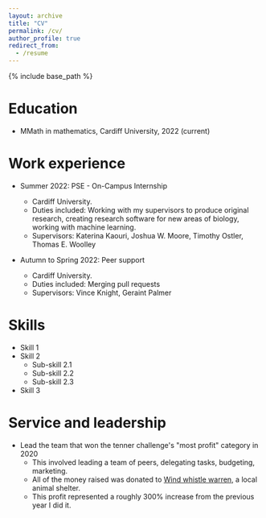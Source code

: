 ```yaml
---
layout: archive
title: "CV"
permalink: /cv/
author_profile: true
redirect_from:
  - /resume
---
```


{% include base_path %}

Education
======
* MMath in mathematics, Cardiff University, 2022 (current)

Work experience
======
* Summer 2022: PSE - On-Campus Internship
  * Cardiff University.
  * Duties included: Working with my supervisors to produce original research, creating research software for new areas of biology, working with machine learning.
  * Supervisors: Katerina Kaouri, Joshua W. Moore, Timothy Ostler, Thomas E. Woolley

* Autumn to Spring 2022: Peer support
  * Cardiff University.
  * Duties included: Merging pull requests
  * Supervisors: Vince Knight, Geraint Palmer
  
Skills
======
* Skill 1
* Skill 2
  * Sub-skill 2.1
  * Sub-skill 2.2
  * Sub-skill 2.3
* Skill 3
  
Service and leadership
======
* Lead the team that won the tenner challenge's "most profit" category in 2020
  * This involved leading a team of peers, delegating tasks, budgeting, marketing.
  * All of the money raised was donated to [Wind whistle warren](https://windwhistlewarren.org.uk/), a local animal shelter.
  * This profit represented a roughly 300% increase from the previous year I did it.
